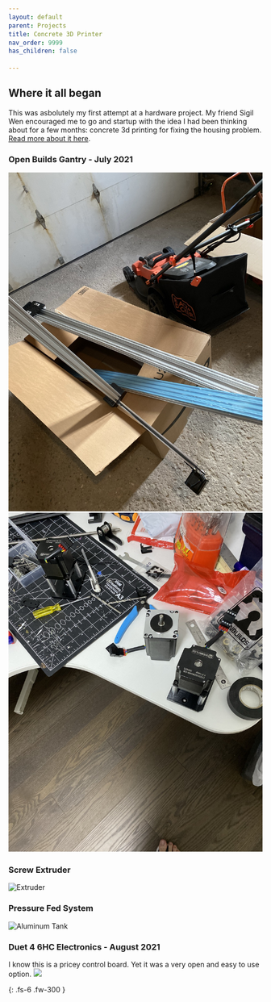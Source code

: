 ```yaml
---
layout: default
parent: Projects
title: Concrete 3D Printer
nav_order: 9999
has_children: false

---
```


## [](#header-2)Where it all began
This was asbolutely my first attempt at a hardware project. My friend Sigil Wen encouraged me to go and startup with the idea I had been thinking about for a few months: concrete 3d printing for fixing the housing problem.
[Read more about it here]({{site.baseurl}}/docs/startups).

### [](#header-3)Open Builds Gantry - July 2021
![Parts in my garage](../04-projects/images/concrete/openbuilds-8020.jpg)
![Parts in my garage](../04-projects/images/concrete/nema23-motors.jpg)

### [](#header-3)Screw Extruder
![Extruder](../04-projects/images/concrete/)

### [](#header-3)Pressure Fed System
![Aluminum Tank](../04-projects/images/concrete/)

### [](#header-3)Duet 4 6HC Electronics - August 2021
I know this is a pricey control board. Yet it was a very open and easy to use option.
![](../04-projects/images/concrete/duet1.jpg)


{: .fs-6 .fw-300 }